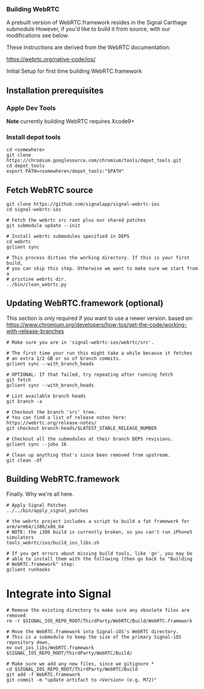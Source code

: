 ### Building WebRTC

A prebuilt version of WebRTC.framework resides in the Signal Carthage submodule
However, if you'd like to build it from source, with our modifications see below.

These instructions are derived from the WebRTC documentation:

https://webrtc.org/native-code/ios/

Initial Setup for first time building WebRTC.framework

## Installation prerequisites

### Apple Dev Tools

**Note** currently building WebRTC requires Xcode9+

### Install depot tools

    cd <somewhere>
    git clone https://chromium.googlesource.com/chromium/tools/depot_tools.git
    cd depot_tools
    export PATH=<somewhere>/depot_tools:"$PATH"

## Fetch WebRTC source

    git clone https://github.com/signalapp/signal-webrtc-ios
    cd signal-webrtc-ios

    # Fetch the webrtc src root plus our shared patches
    git submodule update --init

    # Install webrtc submodules specified in DEPS
    cd webrtc
    gclient sync

    # This process dirties the working directory. If this is your first build,
    # you can skip this step. Otherwise we want to make sure we start from a
    # pristine webrtc dir.
    ../bin/clean_webrtc.py

## Updating WebRTC.framework (optional)

This section is only required if you want to use a newer version.
based on: https://www.chromium.org/developers/how-tos/get-the-code/working-with-release-branches

    # Make sure you are in 'signal-webrtc-ios/webrtc/src'.

    # The first time your run this might take a while because it fetches
    # an extra 1/2 GB or so of branch commits.
    gclient sync --with_branch_heads

    # OPTIONAL: If that failed, try repeating after running fetch
    git fetch
    gclient sync --with_branch_heads

    # List available branch heads
    git branch -a

    # Checkout the branch 'src' tree.
    # You can find a list of release notes here: https://webrtc.org/release-notes/
    git checkout branch-heads/$LATEST_STABLE_RELEASE_NUMBER

    # Checkout all the submodules at their branch DEPS revisions.
    gclient sync --jobs 16

    # Clean up anything that's since been removed from upstream.
    git clean -df

## Building WebRTC.framework

Finally. Why we're all here.

    # Apply Signal Patches
    ../../bin/apply_signal_patches

    # the webrtc project includes a script to build a fat framework for arm/arm64/i386/x86_64
    # NOTE: the i386 build is currently broken, so you can't run iPhone5 simulators
    tools_webrtc/ios/build_ios_libs.sh

    # If you get errors about missing build tools, like 'gn', you may be
    # able to install them with the following (then go back to "Building
    # WebRTC.framework" step:
    gclient runhooks

# Integrate into Signal

    # Remove the existing directory to make sure any obsolete files are removed
    rm -r $SIGNAL_IOS_REPO_ROOT/ThirdParty/WebRTC/Build/WebRTC.framework

    # Move the WebRTC.framework into Signal-iOS's WebRTC directory.
    # This is a submodule to keep the size of the primary Signal-iOS repository down, 
    mv out_ios_libs/WebRTC.framework $SIGNAL_IOS_REPO_ROOT/ThirdParty/WebRTC/Build/

    # Make sure we add any new files, since we gitignore *
    cd $SIGNAL_IOS_REPO_ROOT/ThirdParty/WebRTC/Build
    git add -f WebRTC.framework
    git commit -m "update artifact to <Version> (e.g. M72)"

